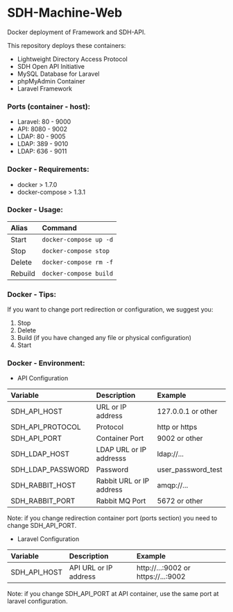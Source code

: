 # SDH-Machine-Web

Docker deployment of Framework and SDH-API.

This repository deploys these containers:
* Lightweight Directory Access Protocol
* SDH Open API Initiative
* MySQL Database for Laravel
* phpMyAdmin Container
* Laravel Framework

### Ports (container - host):
* Laravel: 80 - 9000
* API: 8080 - 9002
* LDAP: 80 - 9005
* LDAP: 389 - 9010
* LDAP: 636 - 9011

### Docker - Requirements:

* docker > 1.7.0
* docker-compose > 1.3.1

### Docker - Usage:

|Alias|Command|
|:---------|:----------|
|Start|```docker-compose up -d```|
|Stop|```docker-compose stop```|
|Delete|```docker-compose rm -f```|
|Rebuild|```docker-compose build```|

### Docker - Tips:

If you want to change port redirection or configuration, we suggest you:

1. Stop
2. Delete
3. Build (if you have changed any file or physical configuration)
4. Start

### Docker - Environment:

* API Configuration

|Variable|Description|Example|
|:---------|:----------|:----------|
|SDH_API_HOST|URL or IP address|127.0.0.1 or other|
|SDH_API_PROTOCOL|Protocol|http or https|
|SDH_API_PORT|Container Port|9002 or other|
|SDH_LDAP_HOST|LDAP URL or IP addresss|ldap://...|
|SDH_LDAP_PASSWORD|Password|user_password_test|
|SDH_RABBIT_HOST|Rabbit URL or IP address|amqp://...|
|SDH_RABBIT_PORT|Rabbit MQ Port|5672 or other|

Note: if you change redirection container port (ports section) you need to change SDH_API_PORT.

* Laravel Configuration

|Variable|Description|Example|
|:---------|:----------|:----------|
|SDH_API_HOST|API URL or IP address|http://...:9002 or https://...:9002|

Note: if you change SDH_API_PORT at API container, use the same port at laravel configuration.
